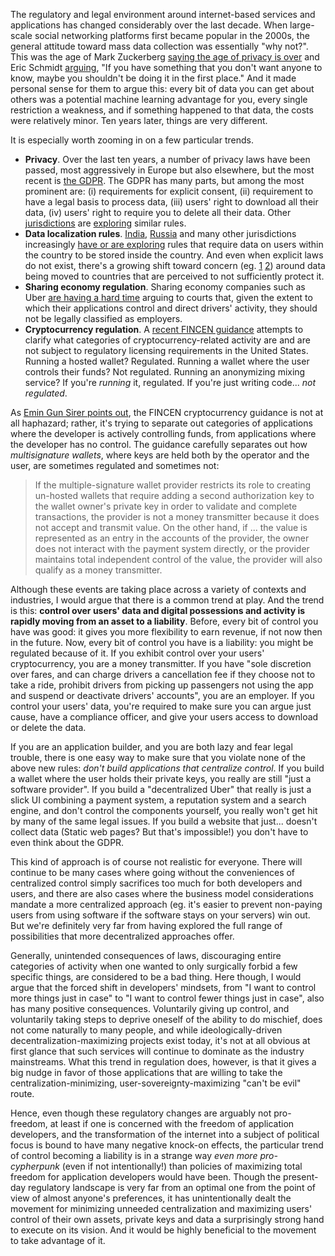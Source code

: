 [category]: <> (General)
[date]: <> (2019/05/09)
[title]: <> (Control as Liability)
[pandoc]: <> ()


The regulatory and legal environment around internet-based services and applications has changed considerably over the last decade. When large-scale social networking platforms first became popular in the 2000s, the general attitude toward mass data collection was essentially "why not?". This was the age of Mark Zuckerberg [saying the age of privacy is over](https://archive.nytimes.com/www.nytimes.com/external/readwriteweb/2010/01/10/10readwriteweb-facebooks-zuckerberg-says-the-age-of-privac-82963.html) and Eric Schmidt [arguing](https://www.eff.org/deeplinks/2009/12/google-ceo-eric-schmidt-dismisses-privacy), "If you have something that you don't want anyone to know, maybe you shouldn't be doing it in the first place." And it made personal sense for them to argue this: every bit of data you can get about others was a potential machine learning advantage for you, every single restriction a weakness, and if something happened to that data, the costs were relatively minor. Ten years later, things are very different.

It is especially worth zooming in on a few particular trends.

* **Privacy**. Over the last ten years, a number of privacy laws have been passed, most aggressively in Europe but also elsewhere, but the most recent is [the GDPR](https://gdpr.eu/). The GDPR has many parts, but among the most prominent are: (i) requirements for explicit consent, (ii) requirement to have a legal basis to process data, (iii) users' right to download all their data, (iv) users' right to require you to delete all their data. Other [jurisdictions](https://www.riskmanagementmonitor.com/canadas-own-gdpr-now-in-effect/) are [exploring](https://www.zdnet.com/article/australia-likely-to-get-its-own-gdpr/) similar rules.
* **Data localization rules**. [India](https://economictimes.indiatimes.com/tech/internet/the-india-draft-bill-on-data-protection-draws-inspiration-from-gdpr-but-has-its-limits/articleshow/65173684.cms?from=mdr), [Russia](https://iapp.org/resources/topics/russias-data-localization-law/) and many other jurisdictions increasingly [have or are exploring](https://en.wikipedia.org/wiki/Data_localization) rules that require data on users within the country to be stored inside the country. And even when explicit laws do not exist, there's a growing shift toward concern (eg. [1](https://qz.com/1613020/tiktok-might-be-a-chinese-cambridge-analytica-scale-privacy-threat/) [2](https://thenextweb.com/podium/2019/03/09/eu-wants-tech-independence-from-the-us-but-itll-be-tricky/)) around data being moved to countries that are perceived to not sufficiently protect it.
* **Sharing economy regulation**. Sharing economy companies such as Uber [are having a hard time](https://www.theguardian.com/technology/2015/sep/11/uber-driver-employee-ruling) arguing to courts that, given the extent to which their applications control and direct drivers' activity, they should not be legally classified as employers.
* **Cryptocurrency regulation**. A [recent FINCEN guidance](https://www.systems.cs.cornell.edu/docs/fincen-cvc-guidance-final.pdf) attempts to clarify what categories of cryptocurrency-related activity are and are not subject to regulatory licensing requirements in the United States. Running a hosted wallet? Regulated. Running a wallet where the user controls their funds? Not regulated. Running an anonymizing mixing service? If you're _running_ it, regulated. If you're just writing code... _not regulated_.

As [Emin Gun Sirer points out](https://twitter.com/el33th4xor/status/1126527690264195082), the FINCEN cryptocurrency guidance is not at all haphazard; rather, it's trying to separate out categories of applications where the developer is actively controlling funds, from applications where the developer has no control. The guidance carefully separates out how _multisignature wallets_, where keys are held both by the operator and the user, are sometimes regulated and sometimes not:

> If the multiple-signature wallet provider restricts its role to creating un-hosted wallets that require adding a second authorization key to the wallet owner's private key in order to validate and complete transactions, the provider is not a money transmitter because it does not accept and transmit value. On the other hand, if ... the value is represented as an entry in the accounts of the provider, the owner does not interact with the payment system directly, or the provider maintains total independent control of the value, the provider will also qualify as a money transmitter.

Although these events are taking place across a variety of contexts and industries, I would argue that there is a common trend at play. And the trend is this: **control over users' data and digital possessions and activity is rapidly moving from an asset to a liability**. Before, every bit of control you have was good: it gives you more flexibility to earn revenue, if not now then in the future. Now, every bit of control you have is a liability: you might be regulated because of it. If you exhibit control over your users' cryptocurrency, you are a money transmitter. If you have "sole discretion over fares, and can charge drivers a cancellation fee if they choose not to take a ride, prohibit drivers from picking up passengers not using the app and suspend or deactivate drivers' accounts", you are an employer. If you control your users' data, you're required to make sure you can argue just cause, have a compliance officer, and give your users access to download or delete the data.

If you are an application builder, and you are both lazy and fear legal trouble, there is one easy way to make sure that you violate none of the above new rules: _don't build applications that centralize control_. If you build a wallet where the user holds their private keys, you really are still "just a software provider". If you build a "decentralized Uber" that really is just a slick UI combining a payment system, a reputation system and a search engine, and don't control the components yourself, you really won't get hit by many of the same legal issues. If you build a website that just... doesn't collect data (Static web pages? But that's impossible!) you don't have to even think about the GDPR.

This kind of approach is of course not realistic for everyone. There will continue to be many cases where going without the conveniences of centralized control simply sacrifices too much for both developers and users, and there are also cases where the business model considerations mandate a more centralized approach (eg. it's easier to prevent non-paying users from using software if the software stays on your servers) win out. But we're definitely very far from having explored the full range of possibilities that more decentralized approaches offer.

Generally, unintended consequences of laws, discouraging entire categories of activity when one wanted to only surgically forbid a few specific things, are considered to be a bad thing. Here though, I would argue that the forced shift in developers' mindsets, from "I want to control more things just in case" to "I want to control fewer things just in case", also has many positive consequences. Voluntarily giving up control, and voluntarily taking steps to deprive oneself of the ability to do mischief, does not come naturally to many people, and while ideologically-driven decentralization-maximizing projects exist today, it's not at all obvious at first glance that such services will continue to dominate as the industry mainstreams. What this trend in regulation does, however, is that it gives a big nudge in favor of those applications that are willing to take the centralization-minimizing, user-sovereignty-maximizing "can't be evil" route.

Hence, even though these regulatory changes are arguably not pro-freedom, at least if one is concerned with the freedom of application developers, and the transformation of the internet into a subject of political focus is bound to have many negative knock-on effects, the particular trend of control becoming a liability is in a strange way _even more pro-cypherpunk_ (even if not intentionally!) than policies of maximizing total freedom for application developers would have been. Though the present-day regulatory landscape is very far from an optimal one from the point of view of almost anyone's preferences, it has unintentionally dealt the movement for minimizing unneeded centralization and maximizing users' control of their own assets, private keys and data a surprisingly strong hand to execute on its vision. And it would be highly beneficial to the movement to take advantage of it.
